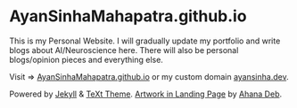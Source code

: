 # AyanSinhaMahapatra.github.io

This is my Personal Website.
I will gradually update my portfolio and write blogs about AI/Neuroscience here. There will also be personal blogs/opinion pieces and everything else. 

Visit => [AyanSinhaMahapatra.github.io](https://AyanSinhaMahapatra.github.io) or my custom domain [ayansinha.dev](https://www.ayansinha.dev).

Powered by [Jekyll](http://jekyllrb.com/) & [TeXt Theme](https://github.com/kitian616/jekyll-TeXt-theme).
[Artwork in Landing Page](https://ayansinha.dev/assets/images/logo_ayan.jpg) by [Ahana Deb](https://github.com/ahanadeb).